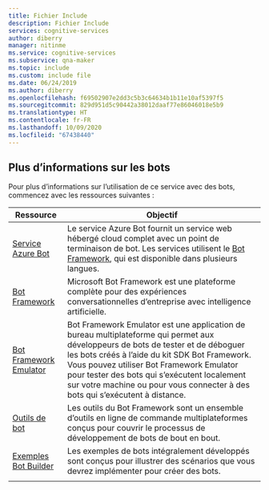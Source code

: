 ```yaml
---
title: Fichier Include
description: Fichier Include
services: cognitive-services
author: diberry
manager: nitinme
ms.service: cognitive-services
ms.subservice: qna-maker
ms.topic: include
ms.custom: include file
ms.date: 06/24/2019
ms.author: diberry
ms.openlocfilehash: f69502907e2dd3c5b3c64634b1b11e10af5397f5
ms.sourcegitcommit: 829d951d5c90442a38012daaf77e86046018e5b9
ms.translationtype: HT
ms.contentlocale: fr-FR
ms.lasthandoff: 10/09/2020
ms.locfileid: "67438440"
---
```

## <a name="more-information-about-bots"></a>Plus d’informations sur les bots

Pour plus d’informations sur l’utilisation de ce service avec des bots, commencez avec les ressources suivantes :

|Ressource|Objectif|
|--|--|
|[Service Azure Bot](https://dev.botframework.com/)|Le service Azure Bot fournit un service web hébergé cloud complet avec un point de terminaison de bot. Les services utilisent le [Bot Framework](https://github.com/Microsoft/botframework), qui est disponible dans plusieurs langues.|
|[Bot Framework](https://github.com/Microsoft/botframework)|Microsoft Bot Framework est une plateforme complète pour des expériences conversationnelles d’entreprise avec intelligence artificielle.|
|[Bot Framework Emulator](https://github.com/Microsoft/botframework#Bot-Framework-Emulator)|Bot Framework Emulator est une application de bureau multiplateforme qui permet aux développeurs de bots de tester et de déboguer les bots créés à l’aide du kit SDK Bot Framework. Vous pouvez utiliser Bot Framework Emulator pour tester des bots qui s’exécutent localement sur votre machine ou pour vous connecter à des bots qui s’exécutent à distance.|
|[Outils de bot](https://github.com/Microsoft/botbuilder-tools)|Les outils du Bot Framework sont un ensemble d’outils en ligne de commande multiplateformes conçus pour couvrir le processus de développement de bots de bout en bout. |
|[Exemples Bot Builder](https://github.com/Microsoft/BotBuilder-Samples)|Les exemples de bots intégralement développés sont conçus pour illustrer des scénarios que vous devrez implémenter pour créer des bots.|
|||
